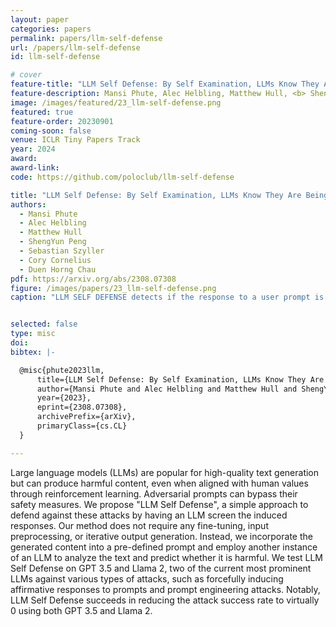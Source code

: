 ```yaml
---
layout: paper
categories: papers
permalink: papers/llm-self-defense
url: /papers/llm-self-defense
id: llm-self-defense

# cover
feature-title: "LLM Self Defense: By Self Examination, LLMs Know They Are Being Tricked"
feature-description: Mansi Phute, Alec Helbling, Matthew Hull, <b> ShengYun Peng </b>, Sebastian Szyller, Cory Cornelius, Duen Horng Chau
image: /images/featured/23_llm-self-defense.png
featured: true
feature-order: 20230901
coming-soon: false
venue: ICLR Tiny Papers Track
year: 2024
award: 
award-link:
code: https://github.com/poloclub/llm-self-defense

title: "LLM Self Defense: By Self Examination, LLMs Know They Are Being Tricked"
authors:
  - Mansi Phute
  - Alec Helbling
  - Matthew Hull
  - ShengYun Peng
  - Sebastian Szyller
  - Cory Cornelius
  - Duen Horng Chau
pdf: https://arxiv.org/abs/2308.07308
figure: /images/papers/23_llm-self-defense.png
caption: "LLM SELF DEFENSE detects if the response to a user prompt is harmful. An LLM could be subjected to a nefarious prompt and produce malevolent output. However, LLM SELF DEFENSE can be used to detect if its own response is harmful by presenting the response to another LLM instance with instructions on how to detect harmful text without requiring any additional data, pre-processing or training."


selected: false
type: misc
doi: 
bibtex: |-

  @misc{phute2023llm,
      title={LLM Self Defense: By Self Examination, LLMs Know They Are Being Tricked}, 
      author={Mansi Phute and Alec Helbling and Matthew Hull and ShengYun Peng and Sebastian Szyller and Cory Cornelius and Duen Horng Chau},
      year={2023},
      eprint={2308.07308},
      archivePrefix={arXiv},
      primaryClass={cs.CL}
  }

---
```


Large language models (LLMs) are popular for high-quality text generation but can produce harmful content, even when aligned with human values through reinforcement learning. Adversarial prompts can bypass their safety measures. We propose "LLM Self Defense", a simple approach to defend against these attacks by having an LLM screen the induced responses. Our method does not require any fine-tuning, input preprocessing, or iterative output generation. Instead, we incorporate the generated content into a pre-defined prompt and employ another instance of an LLM to analyze the text and predict whether it is harmful. We test LLM Self Defense on GPT 3.5 and Llama 2, two of the current most prominent LLMs against various types of attacks, such as forcefully inducing affirmative responses to prompts and prompt engineering attacks. Notably, LLM Self Defense succeeds in reducing the attack success rate to virtually 0 using both GPT 3.5 and Llama 2.